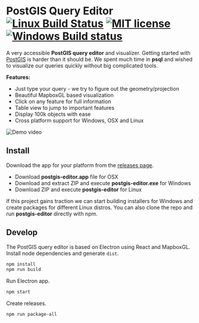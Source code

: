 # PostGIS Query Editor [![Linux Build Status](https://travis-ci.org/lukasmartinelli/postgis-editor.svg?branch=master)](https://travis-ci.org/lukasmartinelli/postgis-editor) [![MIT license](https://img.shields.io/badge/license-MIT-blue.svg)](https://tldrlegal.com/license/mit-license) [![Windows Build status](https://ci.appveyor.com/api/projects/status/a90g1nkv2a792w98?svg=true)](https://ci.appveyor.com/project/lukasmartinelli/postgis-editor)

A very accessible **PostGIS query editor** and visualizer.
Getting started with [PostGIS](http://postgis.net/) is harder than it should be. We spent much time in **psql** and wished to visualize
our queries quickly without big complicated tools.

**Features:**
- Just type your query - we try to figure out the geometry/projection
- Beautiful MapboxGL based visualization
- Click on any feature for full information
- Table view to jump to important features
- Display 100k objects with ease
- Cross platform support for Windows, OSX and Linux

![Demo video](demo.gif)

## Install

Download the app for your platform from the [releases page](https://github.com/lukasmartinelli/postgis-editor/releases/latest).

- Download **postgis-editor.app** file for OSX
- Download and extract ZIP and execute **postgis-editor.exe** for Windows
- Download ZIP and execute **postgis-editor** for Linux

If this project gains traction we can start building installers for Windows and create packages for different Linux distros. You can also clone the repo
and run **postgis-editor** directly with npm.

## Develop

The PostGIS query editor is based on Electron using React and MapboxGL.
Install node dependencies and generate `dist`.

```bash
npm install
npm run build
```

Run Electron app.

```bash
npm start
```

Create releases.

```bash
npm run package-all
```

